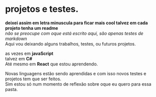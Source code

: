 # projetos e testes.
<b>deixei assim em letra minuscula para ficar mais cool
talvez em cada projeto tenha um readme</b> </br>
*não se preocupe com oque está escrito aqui, são apenas testes de markdown*
</br>
Aqui vou deixando alguns trabalhos, testes, ou futuros projetos.

as vezes em **javaScript** </br>
talvez em **C#** </br>
Até mesmo em **React** que estou aprendendo.

Novas linguagens estão sendo aprendidas e com isso novos testes e projetos tem que ser feitos.
</br>
Sim estou só num momento de reflexão sobre oque eu quero para essa pasta.
